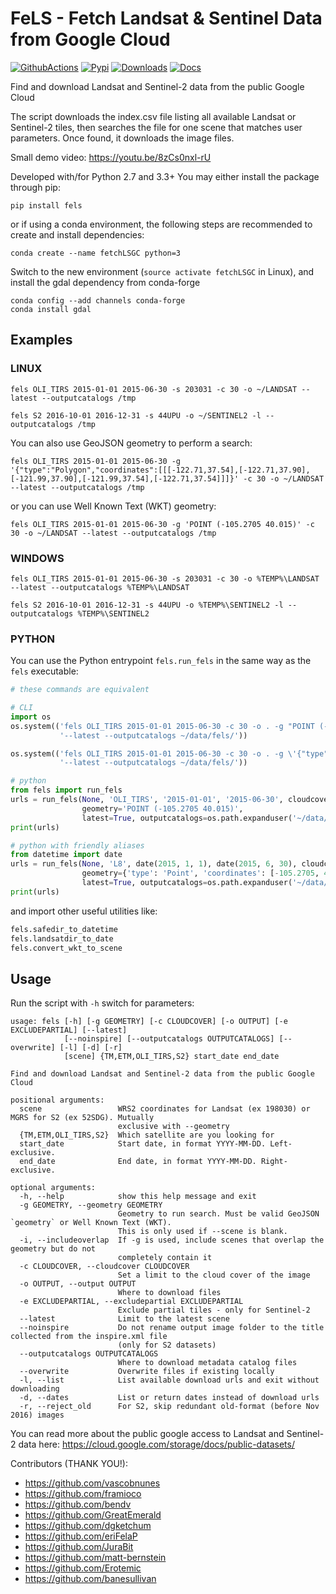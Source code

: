 # FeLS - Fetch Landsat & Sentinel Data from Google Cloud

[![GithubActions](https://github.com/vascobnunes/fetchLandsatSentinelFromGoogleCloud/actions/workflows/tests.yml/badge.svg?branch=master)](https://github.com/vascobnunes/fetchLandsatSentinelFromGoogleCloud/actions?query=branch%3Amaster)
[![Pypi](https://img.shields.io/pypi/v/fels.svg)](https://pypi.python.org/pypi/fels)
[![Downloads](https://img.shields.io/pypi/dm/fels.svg)](https://pypistats.org/packages/fels)
[![Docs](https://img.shields.io/badge/github.io-documentation-forestgreen)](https://vascobnunes.github.io/fetchLandsatSentinelFromGoogleCloud/)


Find and download Landsat and Sentinel-2 data from the public Google Cloud

The script downloads the index.csv file listing all available Landsat or
Sentinel-2 tiles, then searches the file for one scene that matches user
parameters. Once found, it downloads the image files.

Small demo video: https://youtu.be/8zCs0nxl-rU

Developed with/for Python 2.7 and 3.3+
You may either install the package through pip:

```
pip install fels
```

or if using a conda environment, the following steps are recommended to create
and install dependencies:

```
conda create --name fetchLSGC python=3
```

Switch to the new environment (`source activate fetchLSGC` in Linux), and
install the gdal dependency from conda-forge

```
conda config --add channels conda-forge
conda install gdal
```

## Examples

### LINUX

```
fels OLI_TIRS 2015-01-01 2015-06-30 -s 203031 -c 30 -o ~/LANDSAT --latest --outputcatalogs /tmp
```

```
fels S2 2016-10-01 2016-12-31 -s 44UPU -o ~/SENTINEL2 -l --outputcatalogs /tmp
```

You can also use GeoJSON geometry to perform a search:

```
fels OLI_TIRS 2015-01-01 2015-06-30 -g '{"type":"Polygon","coordinates":[[[-122.71,37.54],[-122.71,37.90],[-121.99,37.90],[-121.99,37.54],[-122.71,37.54]]]}' -c 30 -o ~/LANDSAT --latest --outputcatalogs /tmp
```

or you can use Well Known Text (WKT) geometry:

```
fels OLI_TIRS 2015-01-01 2015-06-30 -g 'POINT (-105.2705 40.015)' -c 30 -o ~/LANDSAT --latest --outputcatalogs /tmp
```


### WINDOWS

```
fels OLI_TIRS 2015-01-01 2015-06-30 -s 203031 -c 30 -o %TEMP%\LANDSAT --latest --outputcatalogs %TEMP%\LANDSAT
```

```
fels S2 2016-10-01 2016-12-31 -s 44UPU -o %TEMP%\SENTINEL2 -l --outputcatalogs %TEMP%\SENTINEL2
```

### PYTHON


You can use the Python entrypoint `fels.run_fels` in the same way as the `fels` executable:

```python
# these commands are equivalent

# CLI
import os
os.system(('fels OLI_TIRS 2015-01-01 2015-06-30 -c 30 -o . -g "POINT (-105.2705 40.015)"'
           '--latest --outputcatalogs ~/data/fels/'))

os.system(('fels OLI_TIRS 2015-01-01 2015-06-30 -c 30 -o . -g \'{"type":"Point","coordinates":[-105.2705, 40.015]}\''
           '--latest --outputcatalogs ~/data/fels/'))

# python
from fels import run_fels
urls = run_fels(None, 'OLI_TIRS', '2015-01-01', '2015-06-30', cloudcover=30, output='.',
                geometry='POINT (-105.2705 40.015)',
                latest=True, outputcatalogs=os.path.expanduser('~/data/fels/'))
print(urls)

# python with friendly aliases
from datetime import date
urls = run_fels(None, 'L8', date(2015, 1, 1), date(2015, 6, 30), cloudcover=30, output='.',
                geometry={'type': 'Point', 'coordinates': [-105.2705, 40.015]},
                latest=True, outputcatalogs=os.path.expanduser('~/data/fels/'))
print(urls)
```

and import other useful utilities like:
```python
fels.safedir_to_datetime
fels.landsatdir_to_date
fels.convert_wkt_to_scene
```

## Usage

Run the script with `-h` switch for parameters:

```
usage: fels [-h] [-g GEOMETRY] [-c CLOUDCOVER] [-o OUTPUT] [-e EXCLUDEPARTIAL] [--latest]
            [--noinspire] [--outputcatalogs OUTPUTCATALOGS] [--overwrite] [-l] [-d] [-r]
            [scene] {TM,ETM,OLI_TIRS,S2} start_date end_date

Find and download Landsat and Sentinel-2 data from the public Google Cloud

positional arguments:
  scene                 WRS2 coordinates for Landsat (ex 198030) or MGRS for S2 (ex 52SDG). Mutually
                        exclusive with --geometry
  {TM,ETM,OLI_TIRS,S2}  Which satellite are you looking for
  start_date            Start date, in format YYYY-MM-DD. Left-exclusive.
  end_date              End date, in format YYYY-MM-DD. Right-exclusive.

optional arguments:
  -h, --help            show this help message and exit
  -g GEOMETRY, --geometry GEOMETRY
                        Geometry to run search. Must be valid GeoJSON `geometry` or Well Known Text (WKT).
                        This is only used if --scene is blank.
  -i, --includeoverlap  If -g is used, include scenes that overlap the geometry but do not
                        completely contain it
  -c CLOUDCOVER, --cloudcover CLOUDCOVER
                        Set a limit to the cloud cover of the image
  -o OUTPUT, --output OUTPUT
                        Where to download files
  -e EXCLUDEPARTIAL, --excludepartial EXCLUDEPARTIAL
                        Exclude partial tiles - only for Sentinel-2
  --latest              Limit to the latest scene
  --noinspire           Do not rename output image folder to the title collected from the inspire.xml file
                        (only for S2 datasets)
  --outputcatalogs OUTPUTCATALOGS
                        Where to download metadata catalog files
  --overwrite           Overwrite files if existing locally
  -l, --list            List available download urls and exit without downloading
  -d, --dates           List or return dates instead of download urls
  -r, --reject_old      For S2, skip redundant old-format (before Nov 2016) images

```

You can read more about the public google access to Landsat and Sentinel-2 data here: https://cloud.google.com/storage/docs/public-datasets/

Contributors (THANK YOU!):
 - https://github.com/vascobnunes
 - https://github.com/framioco
 - https://github.com/bendv
 - https://github.com/GreatEmerald
 - https://github.com/dgketchum
 - https://github.com/eriFelaP
 - https://github.com/JuraBit
 - https://github.com/matt-bernstein
 - https://github.com/Erotemic
 - https://github.com/banesullivan
